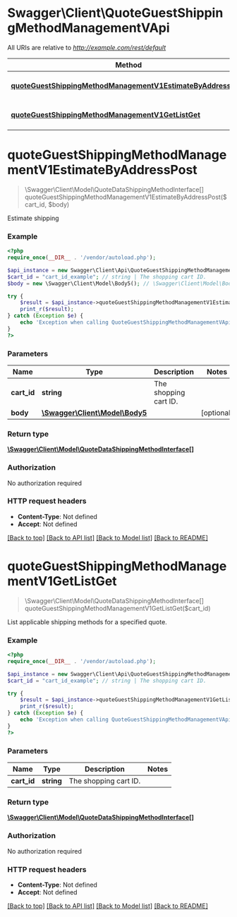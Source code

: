 # Swagger\Client\QuoteGuestShippingMethodManagementVApi

All URIs are relative to *http://example.com/rest/default*

Method | HTTP request | Description
------------- | ------------- | -------------
[**quoteGuestShippingMethodManagementV1EstimateByAddressPost**](QuoteGuestShippingMethodManagementVApi.md#quoteGuestShippingMethodManagementV1EstimateByAddressPost) | **POST** /V1/guest-carts/{cartId}/estimate-shipping-methods | 
[**quoteGuestShippingMethodManagementV1GetListGet**](QuoteGuestShippingMethodManagementVApi.md#quoteGuestShippingMethodManagementV1GetListGet) | **GET** /V1/guest-carts/{cartId}/shipping-methods | 


# **quoteGuestShippingMethodManagementV1EstimateByAddressPost**
> \Swagger\Client\Model\QuoteDataShippingMethodInterface[] quoteGuestShippingMethodManagementV1EstimateByAddressPost($cart_id, $body)



Estimate shipping

### Example
```php
<?php
require_once(__DIR__ . '/vendor/autoload.php');

$api_instance = new Swagger\Client\Api\QuoteGuestShippingMethodManagementVApi();
$cart_id = "cart_id_example"; // string | The shopping cart ID.
$body = new \Swagger\Client\Model\Body5(); // \Swagger\Client\Model\Body5 | 

try {
    $result = $api_instance->quoteGuestShippingMethodManagementV1EstimateByAddressPost($cart_id, $body);
    print_r($result);
} catch (Exception $e) {
    echo 'Exception when calling QuoteGuestShippingMethodManagementVApi->quoteGuestShippingMethodManagementV1EstimateByAddressPost: ', $e->getMessage(), "\n";
}
?>
```

### Parameters

Name | Type | Description  | Notes
------------- | ------------- | ------------- | -------------
 **cart_id** | **string**| The shopping cart ID. | 
 **body** | [**\Swagger\Client\Model\Body5**](../Model/\Swagger\Client\Model\Body5.md)|  | [optional] 

### Return type

[**\Swagger\Client\Model\QuoteDataShippingMethodInterface[]**](../Model/QuoteDataShippingMethodInterface.md)

### Authorization

No authorization required

### HTTP request headers

 - **Content-Type**: Not defined
 - **Accept**: Not defined

[[Back to top]](#) [[Back to API list]](../../README.md#documentation-for-api-endpoints) [[Back to Model list]](../../README.md#documentation-for-models) [[Back to README]](../../README.md)

# **quoteGuestShippingMethodManagementV1GetListGet**
> \Swagger\Client\Model\QuoteDataShippingMethodInterface[] quoteGuestShippingMethodManagementV1GetListGet($cart_id)



List applicable shipping methods for a specified quote.

### Example
```php
<?php
require_once(__DIR__ . '/vendor/autoload.php');

$api_instance = new Swagger\Client\Api\QuoteGuestShippingMethodManagementVApi();
$cart_id = "cart_id_example"; // string | The shopping cart ID.

try {
    $result = $api_instance->quoteGuestShippingMethodManagementV1GetListGet($cart_id);
    print_r($result);
} catch (Exception $e) {
    echo 'Exception when calling QuoteGuestShippingMethodManagementVApi->quoteGuestShippingMethodManagementV1GetListGet: ', $e->getMessage(), "\n";
}
?>
```

### Parameters

Name | Type | Description  | Notes
------------- | ------------- | ------------- | -------------
 **cart_id** | **string**| The shopping cart ID. | 

### Return type

[**\Swagger\Client\Model\QuoteDataShippingMethodInterface[]**](../Model/QuoteDataShippingMethodInterface.md)

### Authorization

No authorization required

### HTTP request headers

 - **Content-Type**: Not defined
 - **Accept**: Not defined

[[Back to top]](#) [[Back to API list]](../../README.md#documentation-for-api-endpoints) [[Back to Model list]](../../README.md#documentation-for-models) [[Back to README]](../../README.md)

